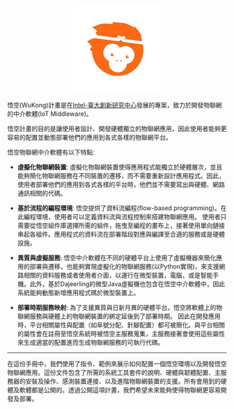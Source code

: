 <center><img src="logo.jpg"></center>

悟空(WuKong)計畫是在[Intel-臺大創新研究中心](http://ccc.ntu.edu.tw)發展的專案，致力於開發物聯網的中介軟體(IoT Middleware)。

悟空計畫的目的是讓使用者設計、開發硬體獨立的物聯網應用，因此使用者能夠更容易的配置並動態部署他們的應用到各式各樣的物聯網平台。

悟空物聯網中介軟體有以下特點:

* **虛擬化物聯網裝置**:
虛擬化物聯網裝置使得應用程式能獨立於硬體層次，並且能夠簡化物聯網服務在不同裝置的遷移，而不需要重新設計應用程式。因此，使用者部署他們的應用到各式各樣的平台時，他們並不需要寫出與硬體、網路通訊相關的代碼。

* **基於流程的編程環境**: 
悟空提供了資料流編程(flow-based programming)。在此編程環境，使用者可以定義資料流與流程控制來搭建物聯網應用。
使用者只需要從悟空組件庫選擇所需的組件，拖曳至編程的畫布上，接著使用單向鏈接串起各組件。應用程式的資料流在部署階段對應與編譯至合適的服務或是硬體設施。

* **異質與虛擬服務**:
悟空中介軟體在不同的硬體平台上使用了虛擬機器來簡化應用的部署與遷移，也能夠實現虛擬化的物聯網服務(以Python實現)，來支援網路相關的資料服務或者使用者介面，以運行在微型裝置，電腦，或是智能手機。此外，基於Dajeerling的微型Java虛擬機也包含在悟空中介軟體中，因此系統能夠動態新增應用程式碼於微型裝置上。

* **部署時期服務映射**:
為了支援異質與日新月異的硬體平台，悟空將軟體上的物聯網服務與硬體上的物聯網裝置的綁定延後到了部署時期。
因此在開發應用時，平台相關屬性與配置（如阜號分配、針腳配置）都可被簡化。與平台相關的屬性會在註冊至悟空系統時被悟空主服務蒐集，主服務接著會使用這些屬性來生成適當的配置進而生成物聯網服務的可執行代碼。

---

在這份手冊中，我們使用了指令、範例來展示如何配置一個悟空環境以及開發悟空物聯網應用。這份文件包含了所需的系統工具套件的說明、硬體與韌體配置、主服務器的安裝及操作、感測裝置連接、以及進階物聯網裝置的支援。所有會用到的硬體及軟體都是公開的。透過公開這項計畫，我們希望未來能夠使得物聯網更容易開發及部署。
